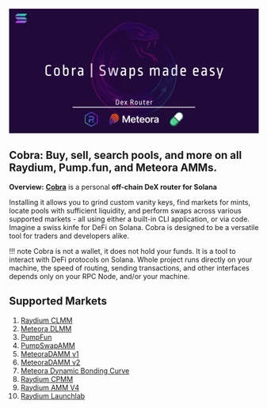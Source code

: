 ![Cobra banner](imgs/cobra_banner.png)

## Cobra: Buy, sell, search pools, and more on all Raydium, Pump.fun, and Meteora AMMs.

**Overview:**
[**Cobra**](https://github.com/FLOCK4H/Cobra) is a personal **off-chain DeX router for Solana** 

Installing it allows you to grind custom vanity keys, find markets for mints, locate pools with sufficient liquidity, and perform swaps across various supported markets - all using either a built-in CLI application, or via code. Imagine a swiss kinfe for DeFi on Solana. Cobra is designed to be a versatile tool for traders and developers alike. 

!!! note
    Cobra is not a wallet, it does not hold your funds. It is a tool to interact with DeFi protocols on Solana. Whole project runs directly on your machine, the speed of routing, sending transactions, and other interfaces depends only on your RPC Node, and/or your machine.
 

## Supported Markets

1. [Raydium CLMM](https://github.com/FLOCK4H/Cobra/tree/main/CobraRouter/CobraRouter/router/raydiumswap/clmm)
2. [Meteora DLMM](https://github.com/FLOCK4H/Cobra/tree/main/CobraRouter/CobraRouter/router/meteora_dlmm)
3. [PumpFun](https://github.com/FLOCK4H/Cobra/tree/main/CobraRouter/CobraRouter/router/pump_fun)
4. [PumpSwapAMM](https://github.com/FLOCK4H/Cobra/tree/main/CobraRouter/CobraRouter/router/PumpSwapAMM)
5. [MeteoraDAMM v1](https://github.com/FLOCK4H/Cobra/tree/main/CobraRouter/CobraRouter/router/meteora_damm_v1)
6. [MeteoraDAMM v2](https://github.com/FLOCK4H/Cobra/tree/main/CobraRouter/CobraRouter/router/meteora_damm_v2)
7. [Meteora Dynamic Bonding Curve](https://github.com/FLOCK4H/Cobra/tree/main/CobraRouter/CobraRouter/router/meteoraDBC)
8. [Raydium CPMM](https://github.com/FLOCK4H/Cobra/tree/main/CobraRouter/CobraRouter/router/raydiumswap/cpmm)
9. [Raydium AMM V4](https://github.com/FLOCK4H/Cobra/tree/main/CobraRouter/CobraRouter/router/raydiumswap/amm_v4)
10. [Raydium Launchlab](https://github.com/FLOCK4H/Cobra/tree/main/CobraRouter/CobraRouter/router/raydiumswap/launchlab)